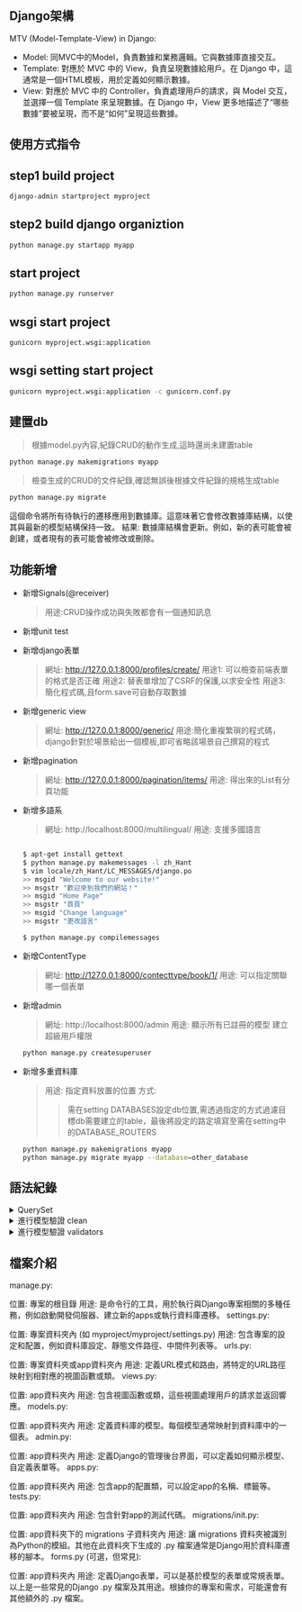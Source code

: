 ## Django架構
MTV (Model-Template-View) in Django:
- Model: 同MVC中的Model，負責數據和業務邏輯。它與數據庫直接交互。
- Template: 對應於 MVC 中的 View，負責呈現數據給用戶。在 Django 中，這通常是一個HTML模板，用於定義如何顯示數據。
- View: 對應於 MVC 中的 Controller，負責處理用戶的請求，與 Model 交互，並選擇一個 Template 來呈現數據。在 Django 中，View 更多地描述了“哪些數據”要被呈現，而不是“如何”呈現這些數據。

## 使用方式指令
## step1 build project
```sh
django-admin startproject myproject
```

## step2 build django organiztion
```sh
python manage.py startapp myapp
```

## start project
```sh
python manage.py runserver 
```

## wsgi start project
```sh
gunicorn myproject.wsgi:application
```

## wsgi setting start project
```sh
gunicorn myproject.wsgi:application -c gunicorn.conf.py
```

## 建置db
> 根據model.py內容,紀錄CRUD的動作生成,這時還尚未建置table
```sh
python manage.py makemigrations myapp
```

> 檢查生成的CRUD的文件紀錄,確認無誤後根據文件紀錄的規格生成table
```sh
python manage.py migrate
```
這個命令將所有待執行的遷移應用到數據庫。這意味著它會修改數據庫結構，以使其與最新的模型結構保持一致。
結果: 數據庫結構會更新。例如，新的表可能會被創建，或者現有的表可能會被修改或刪除。



## 功能新增
- 新增Signals(@receiver)
    > 用途:CRUD操作成功與失敗都會有一個通知訊息
- 新增unit test
- 新增django表單
    > 網址: http://127.0.0.1:8000/profiles/create/
    > 用途1: 可以檢查前端表單的格式是否正確
    > 用途2: 替表單增加了CSRF的保護,以求安全性
    > 用途3: 簡化程式碼,且form.save可自動存取數據
- 新增generic view
    > 網址: http://127.0.0.1:8000/generic/
    > 用途:簡化重複繁瑣的程式碼，django針對於場景給出一個模板,即可省略該場景自己撰寫的程式
- 新增pagination
    > 網址: http://127.0.0.1:8000/pagination/items/
    > 用途: 得出來的List有分頁功能
- 新增多語系
    > 網址: http://localhost:8000/multilingual/
    > 用途: 支援多國語言
    > 
    ```sh

    $ apt-get install gettext
    $ python manage.py makemessages -l zh_Hant
    $ vim locale/zh_Hant/LC_MESSAGES/django.po
    >> msgid "Welcome to our website!"
    >> msgstr "歡迎來到我們的網站！"
    >> msgid "Home Page"
    >> msgstr "首頁"
    >> msgid "Change language"
    >> msgstr "更改語言"

    $ python manage.py compilemessages
    ```
- 新增ContentType
    > 網址: http://127.0.0.1:8000/contecttype/book/1/
    > 用途: 可以指定關聯哪一個表單
- 新增admin
    > 網址: http://localhost:8000/admin
    > 用途: 顯示所有已註冊的模型
    > 建立超級用戶權限
    ```sh
    python manage.py createsuperuser
    ```

- 新增多重資料庫
    > 用途: 指定資料放置的位置
    > 方式:
    >> 需在setting DATABASES設定db位置,需透過指定的方式過濾目標db需要建立的table，最後將設定的路定填寫至需在setting中的DATABASE_ROUTERS
    ```sh
    python manage.py makemigrations myapp
    python manage.py migrate myapp --database=other_database
    ```


## 語法紀錄
<details>
<summary>QuerySet</summary>

```py
# 取得所有記錄
all_people = Person.objects.all()

#根據條件篩選記錄
johns = Person.objects.filter(name='John')

# 排除符合條件的記錄
not_johns = Person.objects.exclude(name='John')

# 取得單一記錄
person = Person.objects.get(name='John')

# 排序記錄
people_sorted = Person.objects.order_by('-age')

#傳回指定欄位的值列表
Person.objects.values_list('name', flat=True)

# 計算記錄數量
Person.objects.count()

#檢查是否有符合條件的記錄
Person.objects.filter(name='John').exists()
```

</details>


<details>
<summary>進行模型驗證 clean</summary>

```py
from django.db import models
from django.core.exceptions import ValidationError

class Article(models.Model):
    title = models.CharField(max_length=200)
    content = models.TextField()

    def clean(self):
        if not self.title:
            raise ValidationError("文章標題不能為空")
        if not self.content:
            raise ValidationError("文章內容不能為空")
```

</details>


<details>
<summary>進行模型驗證 validators</summary>

```py
from django.db import models
from django.core.exceptions import ValidationError
from django.core.validators import validate_slug

def validate_no_sensitive_words(value):
    sensitive_words = ["badword1", "badword2", "badword3"]
    for word in sensitive_words:
        if word in value.lower():
            raise ValidationError(f"標題中包含敏感詞: {word}")

class Article(models.Model):
    title = models.CharField(max_length=200, validators=[validate_slug, validate_no_sensitive_words])
    content = models.TextField()

```

</details>

## 檔案介紹
manage.py:

位置: 專案的根目錄
用途: 是命令行的工具，用於執行與Django專案相關的多種任務，例如啟動開發伺服器、建立新的apps或執行資料庫遷移。
settings.py:

位置: 專案資料夾內 (如 myproject/myproject/settings.py)
用途: 包含專案的設定和配置，例如資料庫設定、靜態文件路徑、中間件列表等。
urls.py:

位置: 專案資料夾或app資料夾內
用途: 定義URL模式和路由，將特定的URL路徑映射到相對應的視圖函數或類。
views.py:

位置: app資料夾內
用途: 包含視圖函數或類，這些視圖處理用戶的請求並返回響應。
models.py:

位置: app資料夾內
用途: 定義資料庫的模型。每個模型通常映射到資料庫中的一個表。
admin.py:

位置: app資料夾內
用途: 定義Django的管理後台界面，可以定義如何顯示模型、自定義表單等。
apps.py:

位置: app資料夾內
用途: 包含app的配置類，可以設定app的名稱、標籤等。
tests.py:

位置: app資料夾內
用途: 包含針對app的測試代碼。
migrations/init.py:

位置: app資料夾下的 migrations 子資料夾內
用途: 讓 migrations 資料夾被識別為Python的模組。其他在此資料夾下生成的 .py 檔案通常是Django用於資料庫遷移的腳本。
forms.py (可選，但常見):

位置: app資料夾內
用途: 定義Django表單，可以是基於模型的表單或常規表單。
以上是一些常見的Django .py 檔案及其用途。根據你的專案和需求，可能還會有其他額外的 .py 檔案。



